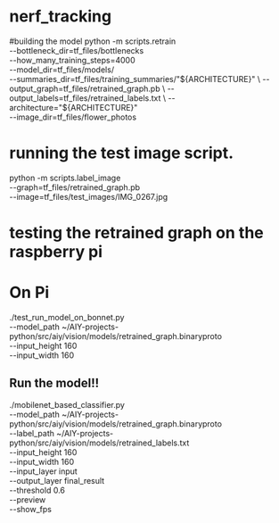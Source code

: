 # nerf_tracking

#building the model
python -m scripts.retrain \
  --bottleneck_dir=tf_files/bottlenecks \
  --how_many_training_steps=4000 \
  --model_dir=tf_files/models/ \
  --summaries_dir=tf_files/training_summaries/"${ARCHITECTURE}" \
  --output_graph=tf_files/retrained_graph.pb \
  --output_labels=tf_files/retrained_labels.txt \
  --architecture="${ARCHITECTURE}" \
  --image_dir=tf_files/flower_photos

# running the test image script.
python -m scripts.label_image \
	--graph=tf_files/retrained_graph.pb \
	--image=tf_files/test_images/IMG_0267.jpg


# testing the retrained graph on the raspberry pi

# On Pi
./test_run_model_on_bonnet.py  \
  --model_path ~/AIY-projects-python/src/aiy/vision/models/retrained_graph.binaryproto \
  --input_height 160   \
  --input_width 160 


## Run the model!!
./mobilenet_based_classifier.py  \
  --model_path ~/AIY-projects-python/src/aiy/vision/models/retrained_graph.binaryproto \
  --label_path ~/AIY-projects-python/src/aiy/vision/models/retrained_labels.txt \
  --input_height 160   \
  --input_width 160   \
  --input_layer input   \
  --output_layer final_result   \
  --threshold 0.6   \
  --preview   \
  --show_fps
